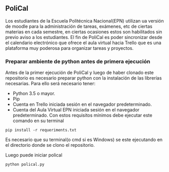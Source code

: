 ## PoliCal
Los estudiantes de la Escuela Politécnica Nacional(EPN) utilizan ua versión de moodle para la administración de tareas, exámenes, etc de ciertas materias en cada semestre, en ciertas ocasiones estos son habilitados sin previo aviso a los estudiantes. El fin de PoliCal es poder sincronizar desde el calendario electrónico que ofrece el aula virtual hacia Trello que es una plataforma muy poderosa para organizar tareas y proyectos.
### Preparar ambiente de python antes de primera ejecución
Antes de la primer ejecución de PoliCal y luego de haber clonado este repositorio es necesario preparar python con la instalación de las librerías necesarias. Para ello será necesario tener:
- Python 3.5 o mayor.
- Pip
- Cuenta en Trello iniciada sesión en el navegador predeterminado.
- Cuenta del Aula Virtual EPN iniciada sesión en el navegador predeterminado.
Con estos requisitos mínimos debe ejecutar este comando en su terminal
```
pip install -r requeriments.txt
```
Es necesario que su terminal(o cmd si es Windows) se este ejecutando en el directorio donde se clono el repositorio.

Luego puede iniciar polical
```
python polical.py
```
